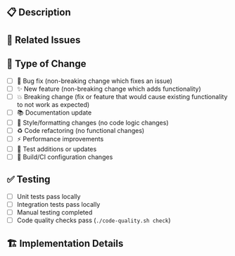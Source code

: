 ## 📋 Description
<!-- Provide a brief description of the changes in this PR -->

## 🔗 Related Issues
<!-- Link to any related issues, e.g., "Fixes #123", "Closes #456" -->

## 🎯 Type of Change
<!-- Mark with an "x" all that apply -->
- [ ] 🐛 Bug fix (non-breaking change which fixes an issue)
- [ ] ✨ New feature (non-breaking change which adds functionality)
- [ ] 💥 Breaking change (fix or feature that would cause existing functionality to not work as expected)
- [ ] 📚 Documentation update
- [ ] 🎨 Style/formatting changes (no code logic changes)
- [ ] ♻️ Code refactoring (no functional changes)
- [ ] ⚡ Performance improvements
- [ ] 🧪 Test additions or updates
- [ ] 🔧 Build/CI configuration changes

## ✅ Testing
<!-- Describe the testing you've done -->
- [ ] Unit tests pass locally
- [ ] Integration tests pass locally
- [ ] Manual testing completed
- [ ] Code quality checks pass (`./code-quality.sh check`)

## 🏗️ Implementation Details
<!-- Provide technical details about your implementation -->

